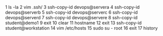 1  ls -la
    2  vim .ssh/
    3  ssh-copy-id devops@servera
    4  ssh-copy-id devops@serverb
    5  ssh-copy-id devops@serverc
    6  ssh-copy-id devops@serverd
    7  ssh-copy-id devops@servere
    8  ssh-copy-id student@demo1
    9  exit
   10  clear
   11  hostname
   12  exit
   13  ssh-copy-id student@workstation
   14  vim /etc/hosts
   15  sudo su - root
   16  exit
   17  history
